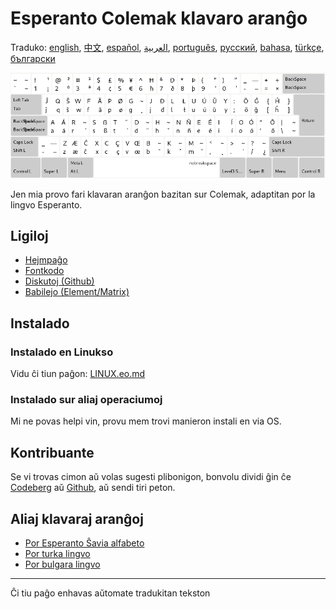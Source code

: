 # Esperanto Colemak klavaro aranĝo

Traduko: [english](README.md), [中文](README.zh-CN.md), [español](README.es.md), [العربية](README.ar.md), [português](README.pt.md), [русский](README.ru.md), [bahasa](README.id.md), [türkçe](README.tr.md), [български](README.bg.md)

![Antaŭrigardu la Esperantan Colemak](./media/preview.png)

Jen mia provo fari klavaran aranĝon bazitan sur Colemak, adaptitan por la lingvo Esperanto.

## Ligiloj

* [Hejmpaĝo](https://salif.github.io/colemak-eo/)
* [Fontkodo](https://codeberg.org/salif/colemak-eo)
* [Diskutoj (Github)](https://github.com/salif/colemak-eo/discussions)
* [Babilejo (Element/Matrix)](https://matrix.to/#/#salif-colemak:mozilla.org)

## Instalado

### Instalado en Linukso

Vidu ĉi tiun paĝon: [LINUX.eo.md](./LINUX.eo.md)

### Instalado sur aliaj operaciumoj

Mi ne povas helpi vin, provu mem trovi manieron instali en via OS.

## Kontribuante

Se vi trovas cimon aŭ volas sugesti plibonigon, bonvolu dividi ĝin ĉe [Codeberg] aŭ [Github], aŭ sendi tiri peton.

[Github]: https://github.com/salif/colemak-eo/discussions
[Codeberg]: https://codeberg.org/salif/colemak-eo/issues

## Aliaj klavaraj aranĝoj

* [Por Esperanto Ŝavia alfabeto](https://salif.github.io/shaw-eo/)
* [Por turka lingvo](https://salif.github.io/colemak-tr/)
* [Por bulgara lingvo](https://salif.github.io/colemak-bg/)

---

Ĉi tiu paĝo enhavas aŭtomate tradukitan tekston
